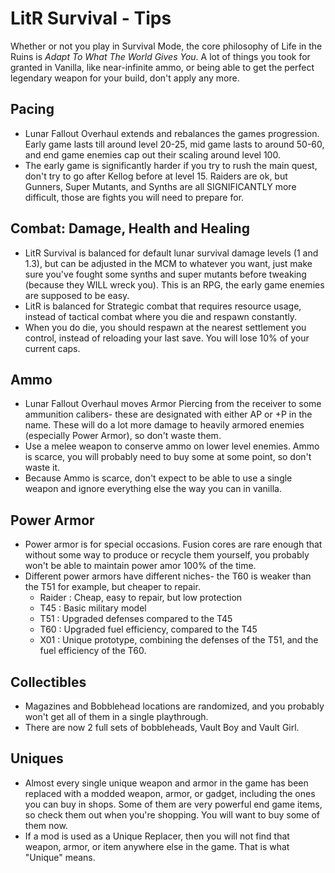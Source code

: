 # LitR Survival - Tips

Whether or not you play in Survival Mode, the core philosophy of Life in the Ruins is *Adapt To What The World Gives You*. A lot of things you took for granted in Vanilla, like near-infinite ammo, or being able to get the perfect legendary weapon for your build, don't apply any more.

## Pacing
- Lunar Fallout Overhaul extends and rebalances the games progression. Early game lasts till around level 20-25, mid game lasts to around 50-60, and end game enemies cap out their scaling around level 100.
- The early game is significantly harder if you try to rush the main quest, don't try to go after Kellog before at level 15. Raiders are ok, but Gunners, Super Mutants, and Synths are all SIGNIFICANTLY more difficult, those are fights you will need to prepare for.

## Combat: Damage, Health and Healing
- LitR Survival is balanced for default lunar survival damage levels (1 and 1.3), but can be adjusted in the MCM to whatever you want, just make sure you've fought some synths and super mutants before tweaking (because they WILL wreck you). This is an RPG, the early game enemies are supposed to be easy.
- LitR is balanced for Strategic combat that requires resource usage, instead of tactical combat where you die and respawn constantly.
- When you do die, you should respawn at the nearest settlement you control, instead of reloading your last save. You will lose 10% of your current caps.

## Ammo    
- Lunar Fallout Overhaul moves Armor Piercing from the receiver to some ammunition calibers- these are designated with either AP or +P in the name. These will do a lot more damage to heavily armored enemies (especially Power Armor), so don't waste them.
- Use a melee weapon to conserve ammo on lower level enemies. Ammo is scarce, you will probably need to buy some at some point, so don't waste it.
- Because Ammo is scarce, don't expect to be able to use a single weapon and ignore everything else the way you can in vanilla.

## Power Armor
- Power armor is for special occasions. Fusion cores are rare enough that without some way to produce or recycle them yourself, you probably won't be able to maintain power amor 100% of the time.
- Different power armors have different niches- the T60 is weaker than the T51 for example, but cheaper to repair.
    * Raider : Cheap, easy to repair, but low protection
    * T45 : Basic military model
    * T51 : Upgraded defenses compared to the T45
    * T60 : Upgraded fuel efficiency, compared to the T45
    * X01 : Unique prototype, combining the defenses of the T51, and the fuel efficiency of the T60.

## Collectibles
- Magazines and Bobblehead locations are randomized, and you probably won't get all of them in a single playthrough.
- There are now 2 full sets of bobbleheads, Vault Boy and Vault Girl.

## Uniques
- Almost every single unique weapon and armor in the game has been replaced with a modded weapon, armor, or gadget, including the ones you can buy in shops. Some of them are very powerful end game items, so check them out when you're shopping. You will want to buy some of them now.
- If a mod is used as a Unique Replacer, then you will not find that weapon, armor, or item anywhere else in the game. That is what "Unique" means.